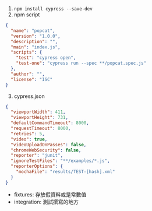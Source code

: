 

1. `npm install cypress --save-dev`
2. npm script

```json
{
  "name": "popcat",
  "version": "1.0.0",
  "description": "",
  "main": "index.js",
  "scripts": {
    "test": "cypress open",
    "test-one": "cypress run --spec **/popcat.spec.js"
  },
  "author": "",
  "license": "ISC"
}
```

3. cypress.json

```json
{
  "viewportWidth": 411,
  "viewportHeight": 731,
  "defaultCommandTimeout": 8000,
  "requestTimeout": 8000,
  "retries": 5,
  "video": true,
  "videoUploadOnPasses": false,
  "chromeWebSecurity": false,
  "reporter": "junit",
  "ignoreTestFiles": "**/examples/*.js",
  "reporterOptions": {
    "mochaFile": "results/TEST-[hash].xml"
  }
}

```

- fixtures: 存放假資料或是常數值
- integration: 測試撰寫的地方



